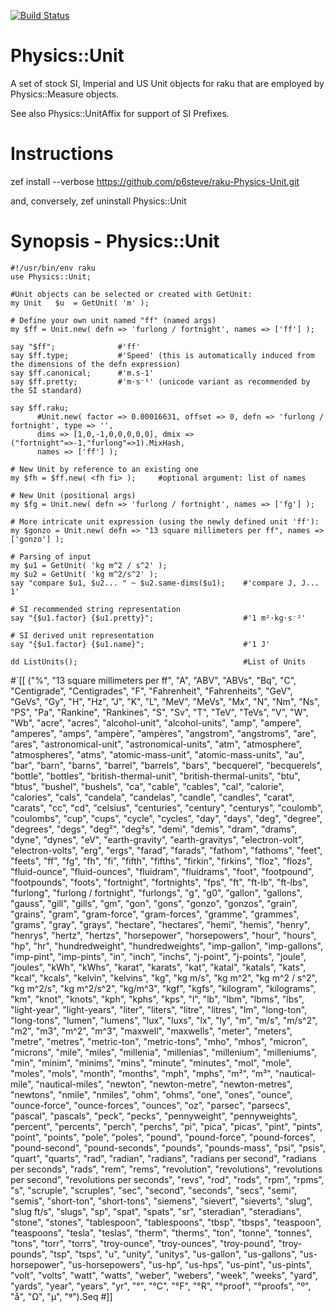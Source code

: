 [![Build Status](https://travis-ci.com/p6steve/raku-Physics-Unit.svg?branch=master)](https://travis-ci.com/p6steve/raku-Physics-Unit)

# Physics::Unit
A set of stock SI, Imperial and US Unit objects for raku that are employed by Physics::Measure objects.

See also Physics::UnitAffix for support of SI Prefixes.

# Instructions
zef install --verbose https://github.com/p6steve/raku-Physics-Unit.git

and, conversely, zef uninstall Physics::Unit

# Synopsis - Physics::Unit

```perl6
#!/usr/bin/env raku
use Physics::Unit;

#Unit objects can be selected or created with GetUnit:
my Unit   $u  = GetUnit( 'm' );
    
# Define your own unit named "ff" (named args)
my $ff = Unit.new( defn => 'furlong / fortnight', names => ['ff'] );

say "$ff";              #'ff'
say $ff.type;           #'Speed' (this is automatically induced from the dimensions of the defn expression)
say $ff.canonical;      #'m.s-1' 
say $ff.pretty;         #'m⋅s⁻¹' (unicode variant as recommended by the SI standard)

say $ff.raku;
      #Unit.new( factor => 0.00016631, offset => 0, defn => 'furlong / fortnight', type => '',
	  dims => [1,0,-1,0,0,0,0,0], dmix => ("fortnight"=>-1,"furlong"=>1).MixHash, 
	  names => ['ff'] );

# New Unit by reference to an existing one
my $fh = $ff.new( <fh fi> );     #optional argument: list of names

# New Unit (positional args)
my $fg = Unit.new( defn => 'furlong / fortnight', names => ['fg'] );

# More intricate unit expression (using the newly defined unit 'ff'):
my $gonzo = Unit.new( defn => "13 square millimeters per ff", names => ['gonzo'] );

# Parsing of input
my $u1 = GetUnit( 'kg m^2 / s^2' );
my $u2 = GetUnit( 'kg m^2/s^2' );
say "compare $u1, $u2... " ~ $u2.same-dims($u1);    #'compare J, J... 1'

# SI recommended string representation
say "{$u1.factor} {$u1.pretty}";                    #'1 m²⋅kg⋅s⁻²'

# SI derived unit representation
say "{$u1.factor} {$u1.name}";                      #'1 J'

dd ListUnits();                                     #List of Units

```
#`[[
("\%", "13 square millimeters per ff", "A", "ABV", "ABVs", "Bq", "C", "Centigrade", "Centigrades", "F", "Fahrenheit", "Fahrenheits", "GeV", "GeVs", "Gy", "H", "Hz", "J", "K", "L", "MeV", "MeVs", "Mx", "N", "Nm", "Ns", "PS", "Pa", "Rankine", "Rankines", "S", "Sv", "T", "TeV", "TeVs", "V", "W", "Wb", "acre", "acres", "alcohol-unit", "alcohol-units", "amp", "ampere", "amperes", "amps", "ampère", "ampères", "angstrom", "angstroms", "are", "ares", "astronomical-unit", "astronomical-units", "atm", "atmosphere", "atmospheres", "atms", "atomic-mass-unit", "atomic-mass-units", "au", "bar", "barn", "barns", "barrel", "barrels", "bars", "becquerel", "becquerels", "bottle", "bottles", "british-thermal-unit", "british-thermal-units", "btu", "btus", "bushel", "bushels", "ca", "cable", "cables", "cal", "calorie", "calories", "cals", "candela", "candelas", "candle", "candles", "carat", "carats", "cc", "cd", "celsius", "centuries", "century", "centurys", "coulomb", "coulombs", "cup", "cups", "cycle", "cycles", "day", "days", "deg", "degree", "degrees", "degs", "deg²", "deg²s", "demi", "demis", "dram", "drams", "dyne", "dynes", "eV", "earth-gravity", "earth-gravitys", "electron-volt", "electron-volts", "erg", "ergs", "farad", "farads", "fathom", "fathoms", "feet", "feets", "ff", "fg", "fh", "fi", "fifth", "fifths", "firkin", "firkins", "floz", "flozs", "fluid-ounce", "fluid-ounces", "fluidram", "fluidrams", "foot", "footpound", "footpounds", "foots", "fortnight", "fortnights", "fps", "ft", "ft-lb", "ft-lbs", "furlong", "furlong / fortnight", "furlongs", "g", "g0", "gallon", "gallons", "gauss", "gill", "gills", "gm", "gon", "gons", "gonzo", "gonzos", "grain", "grains", "gram", "gram-force", "gram-forces", "gramme", "grammes", "grams", "gray", "grays", "hectare", "hectares", "hemi", "hemis", "henry", "henrys", "hertz", "hertzs", "horsepower", "horsepowers", "hour", "hours", "hp", "hr", "hundredweight", "hundredweights", "imp-gallon", "imp-gallons", "imp-pint", "imp-pints", "in", "inch", "inchs", "j-point", "j-points", "joule", "joules", "kWh", "kWhs", "karat", "karats", "kat", "katal", "katals", "kats", "kcal", "kcals", "kelvin", "kelvins", "kg", "kg m/s", "kg m^2", "kg m^2 / s^2", "kg m^2/s", "kg m^2/s^2", "kg/m^3", "kgf", "kgfs", "kilogram", "kilograms", "km", "knot", "knots", "kph", "kphs", "kps", "l", "lb", "lbm", "lbms", "lbs", "light-year", "light-years", "liter", "liters", "litre", "litres", "lm", "long-ton", "long-tons", "lumen", "lumens", "lux", "luxs", "lx", "ly", "m", "m/s", "m/s^2", "m2", "m3", "m^2", "m^3", "maxwell", "maxwells", "meter", "meters", "metre", "metres", "metric-ton", "metric-tons", "mho", "mhos", "micron", "microns", "mile", "miles", "millenia", "millenias", "millenium", "milleniums", "min", "minim", "minims", "mins", "minute", "minutes", "mol", "mole", "moles", "mols", "month", "months", "mph", "mphs", "m²", "m³", "nautical-mile", "nautical-miles", "newton", "newton-metre", "newton-metres", "newtons", "nmile", "nmiles", "ohm", "ohms", "one", "ones", "ounce", "ounce-force", "ounce-forces", "ounces", "oz", "parsec", "parsecs", "pascal", "pascals", "peck", "pecks", "pennyweight", "pennyweights", "percent", "percents", "perch", "perchs", "pi", "pica", "picas", "pint", "pints", "point", "points", "pole", "poles", "pound", "pound-force", "pound-forces", "pound-second", "pound-seconds", "pounds", "pounds-mass", "psi", "psis", "quart", "quarts", "rad", "radian", "radians", "radians per second", "radians per seconds", "rads", "rem", "rems", "revolution", "revolutions", "revolutions per second", "revolutions per seconds", "revs", "rod", "rods", "rpm", "rpms", "s", "scruple", "scruples", "sec", "second", "seconds", "secs", "semi", "semis", "short-ton", "short-tons", "siemens", "sievert", "sieverts", "slug", "slug ft/s", "slugs", "sp", "spat", "spats", "sr", "steradian", "steradians", "stone", "stones", "tablespoon", "tablespoons", "tbsp", "tbsps", "teaspoon", "teaspoons", "tesla", "teslas", "therm", "therms", "ton", "tonne", "tonnes", "tons", "torr", "torrs", "troy-ounce", "troy-ounces", "troy-pound", "troy-pounds", "tsp", "tsps", "u", "unity", "unitys", "us-gallon", "us-gallons", "us-horsepower", "us-horsepowers", "us-hp", "us-hps", "us-pint", "us-pints", "volt", "volts", "watt", "watts", "weber", "webers", "week", "weeks", "yard", "yards", "year", "years", "yr", "°", "°C", "°F", "°R", "°proof", "°proofs", "º", "å", "Ω", "μ", "ᵍ").Seq
#]]

